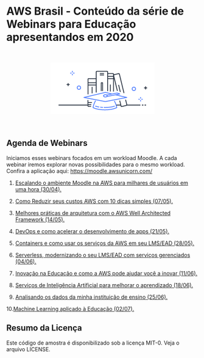 # AWS Brasil - Conteúdo da série de Webinars para Educação apresentandos em 2020

</br>
<p align="center"><img src="images/edu-icon.png"/></p>
</br>

## Agenda de Webinars

Iniciamos esses webinars focados em um workload Moodle. A cada webinar iremos explorar novas possibilidades para o mesmo workload. Confira a aplicação aqui: https://moodle.awsunicorn.com/

1. [Escalando o ambiente Moodle na AWS para milhares de usuários em uma hora (30/04).](webinar-01/)

2. [Como Reduzir seus custos AWS com 10 dicas simples (07/05).](webinar-02/)

3. [Melhores práticas de arquitetura com o AWS Well Architected Framework (14/05).](webinar-03/)

4. [DevOps e como acelerar o desenvolvimento de apps (21/05).](webinar-04/)

5. [Containers e como usar os serviços da AWS em seu LMS/EAD (28/05).](webinar-05/)

6. [Serverless, modernizando o seu LMS/EAD com serviços gerenciados (04/06).](webinar-06/)

7. [Inovação na Educação e como a AWS pode ajudar você a inovar (11/06).](webinar-07/)

8. [Serviços de Inteligência Artificial para melhorar o aprendizado (18/06).](webinar-08/)

9. [Analisando os dados da minha instituição de ensino (25/06).](webinar-09/)

10.[Machine Learning aplicado à Educação (02/07).](webinar-10/)

## Resumo da Licença

Este código de amostra é disponibilizado sob a licença MIT-0. Veja o arquivo LICENSE.
